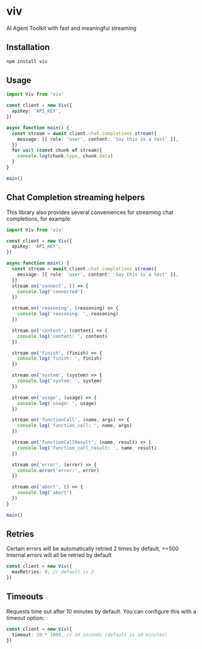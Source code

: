 # viv

AI Agent Toolkit with fast and meaningful streaming

## Installation

```bash
npm install viv
```

## Usage

```ts
import Viv from 'viv'

const client = new Viv({
  apiKey: 'API_KEY',
})

async function main() {
  const stream = await client.chat.completions.stream({
    message: [{ role: 'user', content: 'Say this is a test' }],
  })
  for wait (const chunk of stream){
    console.log(chunk.type, chunk.data)
  }
}

main()
```

## Chat Completion streaming helpers

This library also provides several conveniences for streaming chat completions, for example:

```ts
import Viv from 'viv'

const client = new Viv({
  apiKey: 'API_KEY',
})

async function main() {
  const stream = await client.chat.completions.stream({
    message: [{ role: 'user', content: 'Say this is a test' }],
  })
  stream.on('connect', () => {
    console.log('connected')
  })

  stream.on('reasoning', (reasoning) => {
    console.log('reasoning: ', reasoning)
  })

  stream.on('content', (content) => {
    console.log('content: ', content)
  })

  stream.on('finish', (finish) => {
    console.log('finish: ', finish)
  })

  stream.on('system', (system) => {
    console.log('system: ', system)
  })

  stream.on('usage', (usage) => {
    console.log('usage: ', usage)
  })

  stream.on('functionCall', (name, args) => {
    console.log('function_call: ', name, args)
  })

  stream.on('functionCallResult', (name, result) => {
    console.log('function_call_result: ', name, result)
  })

  stream.on('error', (error) => {
    console.error('error:', error)
  })

  stream.on('abort', () => {
    console.log('abort')
  })
}

main()
```

## Retries

Certain errors will be automatically retried 2 times by default, >=500 Internal errors will all be retried by default

```ts
const client = new Viv({
  maxRetries: 0, // default is 2
})
```

## Timeouts
Requests time out after 10 minutes by default. You can configure this with a timeout option:

```ts
const client = new Viv({
  timeout: 20 * 1000, // 20 seconds (default is 10 minutes)
})
```